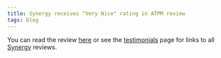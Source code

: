 ```yaml
---
title: Synergy receives "Very Nice" rating in ATPM review
tags: blog
---
```


You can read the review [here](http://www.atpm.com/12.12/synergy.shtml) or see the [testimonials](http://www.wincent.com/a/products/synergy-classic/testimonials/) page for links to all [Synergy](http://synergy.wincent.com/) reviews.
